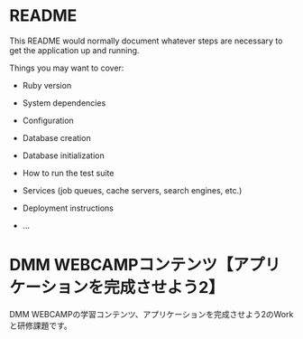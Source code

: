 # README

This README would normally document whatever steps are necessary to get the
application up and running.

Things you may want to cover:

* Ruby version

* System dependencies

* Configuration

* Database creation

* Database initialization

* How to run the test suite

* Services (job queues, cache servers, search engines, etc.)

* Deployment instructions

* ...

# DMM WEBCAMPコンテンツ【アプリケーションを完成させよう2】

DMM WEBCAMPの学習コンテンツ、アプリケーションを完成させよう2のWorkと研修課題です。